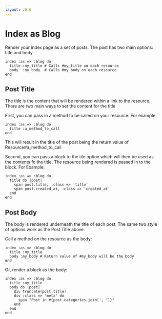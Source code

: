 ```yaml
---
layout: v0.6
---
```

<!-- Please don't edit this file. It will be clobbered. -->

# Index as Blog

Render your index page as a set of posts. The post has two main options:
title and body.

    index :as => :blog do
      title :my_title # Calls #my_title on each resource
      body  :my_body  # Calls #my_body on each resource
    end

## Post Title

The title is the content that will be rendered within a link to the
resource. There are two main ways to set the content for the title

First, you can pass in a method to be called on your
resource. For example:

    index :as => :blog do
      title :a_method_to_call
    end

This will result in the title of the post being the return value of
Resource#a_method_to_call

Second, you can pass a block to the tile option which will then be
used as the contents fo the title. The resource being rendered
is passed in to the block. For Example:

    index :as => :blog do
      title do |post|
        span post.title, :class => 'title'
        span post.created_at, :class => 'created_at'
      end
    end

## Post Body

The body is rendered underneath the title of each post. The same two
style of options work as the Post Title above.

Call a method on the resource as the body:

    index :as => :blog do
      title :my_title
      body :my_body # Return value of #my_body will be the body
    end

Or, render a block as the body:

    index :as => :blog do
      title :my_title
      body do |post|
        div truncate(post.title)
        div :class => 'meta' do
          span "Post in #{post.categories.join(', ')}"
        end
      end
    end
